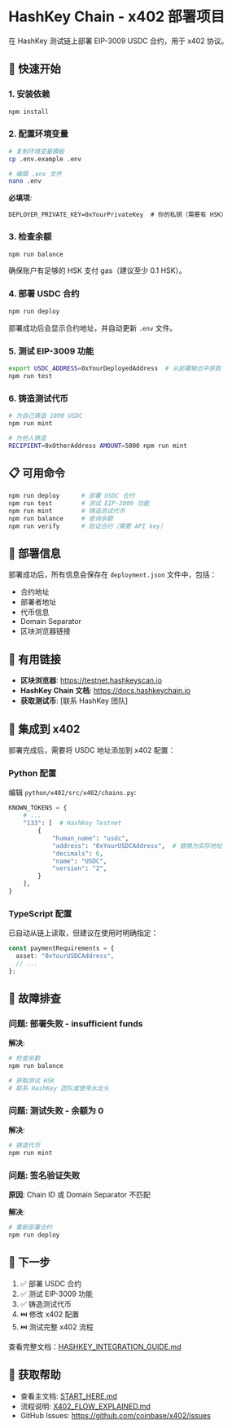 # HashKey Chain - x402 部署项目

在 HashKey 测试链上部署 EIP-3009 USDC 合约，用于 x402 协议。

## 🚀 快速开始

### 1. 安装依赖

```bash
npm install
```

### 2. 配置环境变量

```bash
# 复制环境变量模板
cp .env.example .env

# 编辑 .env 文件
nano .env
```

**必填项**:
```
DEPLOYER_PRIVATE_KEY=0xYourPrivateKey  # 你的私钥（需要有 HSK）
```

### 3. 检查余额

```bash
npm run balance
```

确保账户有足够的 HSK 支付 gas（建议至少 0.1 HSK）。

### 4. 部署 USDC 合约

```bash
npm run deploy
```

部署成功后会显示合约地址，并自动更新 `.env` 文件。

### 5. 测试 EIP-3009 功能

```bash
export USDC_ADDRESS=0xYourDeployedAddress  # 从部署输出中获取
npm run test
```

### 6. 铸造测试代币

```bash
# 为自己铸造 1000 USDC
npm run mint

# 为他人铸造
RECIPIENT=0xOtherAddress AMOUNT=5000 npm run mint
```

## 📋 可用命令

```bash
npm run deploy      # 部署 USDC 合约
npm run test        # 测试 EIP-3009 功能
npm run mint        # 铸造测试代币
npm run balance     # 查询余额
npm run verify      # 验证合约（需要 API key）
```

## 📝 部署信息

部署成功后，所有信息会保存在 `deployment.json` 文件中，包括：
- 合约地址
- 部署者地址
- 代币信息
- Domain Separator
- 区块浏览器链接

## 🔗 有用链接

- **区块浏览器**: https://testnet.hashkeyscan.io
- **HashKey Chain 文档**: https://docs.hashkeychain.io
- **获取测试币**: [联系 HashKey 团队]

## 🔧 集成到 x402

部署完成后，需要将 USDC 地址添加到 x402 配置：

### Python 配置

编辑 `python/x402/src/x402/chains.py`:

```python
KNOWN_TOKENS = {
    # ...
    "133": [  # HashKey Testnet
        {
            "human_name": "usdc",
            "address": "0xYourUSDCAddress",  # 替换为实际地址
            "decimals": 6,
            "name": "USDC",
            "version": "2",
        }
    ],
}
```

### TypeScript 配置

已自动从链上读取，但建议在使用时明确指定：

```typescript
const paymentRequirements = {
  asset: "0xYourUSDCAddress",
  // ...
};
```

## 🐛 故障排查

### 问题: 部署失败 - insufficient funds

**解决**:
```bash
# 检查余额
npm run balance

# 获取测试 HSK
# 联系 HashKey 团队或使用水龙头
```

### 问题: 测试失败 - 余额为 0

**解决**:
```bash
# 铸造代币
npm run mint
```

### 问题: 签名验证失败

**原因**: Chain ID 或 Domain Separator 不匹配

**解决**:
```bash
# 重新部署合约
npm run deploy
```

## 📖 下一步

1. ✅ 部署 USDC 合约
2. ✅ 测试 EIP-3009 功能
3. ✅ 铸造测试代币
4. ⏭️ 修改 x402 配置
5. ⏭️ 测试完整 x402 流程

查看完整文档：[HASHKEY_INTEGRATION_GUIDE.md](../HASHKEY_INTEGRATION_GUIDE.md)

## 🤝 获取帮助

- 查看主文档: [START_HERE.md](../START_HERE.md)
- 流程说明: [X402_FLOW_EXPLAINED.md](../X402_FLOW_EXPLAINED.md)
- GitHub Issues: https://github.com/coinbase/x402/issues


